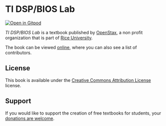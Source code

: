 # TI DSP/BIOS Lab

[![Open in Gitpod](https://gitpod.io/button/open-in-gitpod.svg)](https://gitpod.io/from-referrer/)

_TI DSP/BIOS Lab_ is a textbook published by [OpenStax](https://openstax.org/), a non profit organization that is part of [Rice University](https://www.rice.edu/).

The book can be viewed [online](https://github.com/cnx-user-books/cnxbook-ti-dsp-bios-lab/releases/latest), where you can also see a list of contributors.

## License
This book is available under the [Creative Commons Attribution License](./LICENSE) license.

## Support
If you would like to support the creation of free textbooks for students, your [donations are welcome](https://riceconnect.rice.edu/donation/support-openstax-banner).
